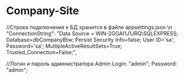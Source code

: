 # Company-Site
//Строка подключения к БД хранится в файле appsettings.json \n
 "ConnectionString": "Data Source = WIN-2GGAI1J1JRQ\\SQLEXPRESS; Database=dbCompanyBtw; 
                                    Persist Security Info=false; User ID='sa'; Password='sa';
                                    MultipleActiveResultSets=True; Trusted_Connection=False;",

//Логин и пароль администратора
Admin
Login: "admin";
Password: "admin";
